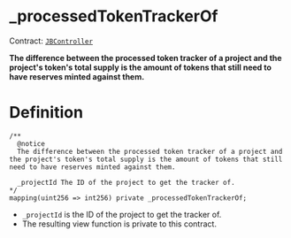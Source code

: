 # _processedTokenTrackerOf

Contract: [`JBController`](/api/contracts/or-controllers/jbcontroller/README.md)​‌

**The difference between the processed token tracker of a project and the project's token's total supply is the amount of tokens that still need to have reserves minted against them.**

# Definition

```
/**
  @notice
  The difference between the processed token tracker of a project and the project's token's total supply is the amount of tokens that still need to have reserves minted against them.

  _projectId The ID of the project to get the tracker of.
*/
mapping(uint256 => int256) private _processedTokenTrackerOf;
```

* `_projectId` is the ID of the project to get the tracker of.
* The resulting view function is private to this contract. 
